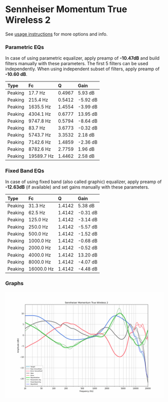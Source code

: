 # Sennheiser Momentum True Wireless 2
See [usage instructions](https://github.com/jaakkopasanen/AutoEq#usage) for more options and info.

### Parametric EQs
In case of using parametric equalizer, apply preamp of **-10.47dB** and build filters manually
with these parameters. The first 5 filters can be used independently.
When using independent subset of filters, apply preamp of **-10.60 dB**.

| Type    | Fc         |      Q | Gain     |
|:--------|:-----------|:-------|:---------|
| Peaking | 17.7 Hz    | 0.4967 | 5.93 dB  |
| Peaking | 215.4 Hz   | 0.5412 | -5.92 dB |
| Peaking | 1635.5 Hz  | 1.4554 | -3.99 dB |
| Peaking | 4304.1 Hz  | 0.6777 | 13.95 dB |
| Peaking | 9747.8 Hz  | 0.5794 | -8.64 dB |
| Peaking | 83.7 Hz    | 3.6773 | -0.32 dB |
| Peaking | 5743.7 Hz  | 3.3532 | 2.18 dB  |
| Peaking | 7142.6 Hz  | 1.4859 | -2.36 dB |
| Peaking | 8782.6 Hz  | 2.7759 | 1.96 dB  |
| Peaking | 19589.7 Hz | 1.4462 | 2.58 dB  |

### Fixed Band EQs
In case of using fixed band (also called graphic) equalizer, apply preamp of **-12.63dB**
(if available) and set gains manually with these parameters.

| Type    | Fc         |      Q | Gain     |
|:--------|:-----------|:-------|:---------|
| Peaking | 31.3 Hz    | 1.4142 | 5.38 dB  |
| Peaking | 62.5 Hz    | 1.4142 | -0.31 dB |
| Peaking | 125.0 Hz   | 1.4142 | -3.14 dB |
| Peaking | 250.0 Hz   | 1.4142 | -5.57 dB |
| Peaking | 500.0 Hz   | 1.4142 | -1.52 dB |
| Peaking | 1000.0 Hz  | 1.4142 | -0.68 dB |
| Peaking | 2000.0 Hz  | 1.4142 | -0.52 dB |
| Peaking | 4000.0 Hz  | 1.4142 | 13.20 dB |
| Peaking | 8000.0 Hz  | 1.4142 | -4.07 dB |
| Peaking | 16000.0 Hz | 1.4142 | -4.48 dB |

### Graphs
![](./Sennheiser%20Momentum%20True%20Wireless%202.png)